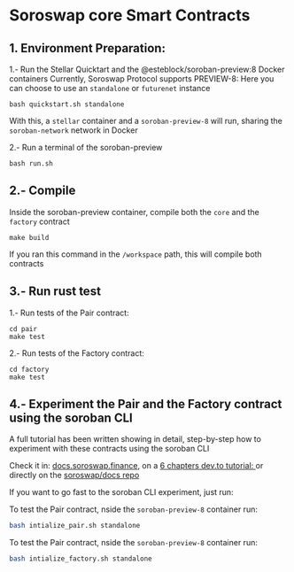 # Soroswap core Smart Contracts

## 1. Environment Preparation:
 
1.- Run the Stellar Quicktart and the @esteblock/soroban-preview:8 Docker containers
Currently, Soroswap Protocol supports PREVIEW-8:
Here you can choose to use an `standalone` or `futurenet` instance 
```
bash quickstart.sh standalone
```
With this, a `stellar` container and a `soroban-preview-8` will run, sharing the `soroban-network` network in Docker

2.- Run a terminal of the soroban-preview
```
bash run.sh
```

## 2.- Compile
Inside the soroban-preview container, compile both the `core` and the `factory` contract
```
make build
```
If you ran this command in the `/workspace` path, this will compile both contracts

## 3.- Run rust test
1.- Run tests of the Pair contract:
```
cd pair
make test
```
2.- Run tests of the Factory contract:
```
cd factory
make test
```

## 4.- Experiment the Pair and the Factory contract using the soroban CLI

A full tutorial has been written showing in detail, step-by-step how to experiment with these contracts using the soroban CLI

Check it in: [docs.soroswap.finance](https://docs.soroswap.finance/), on a [6 chapters dev.to tutorial: ](https://dev.to/esteblock/series/22986) or directly on the [soroswap/docs repo](https://github.com/soroswap/docs)

If you want to go fast to the soroban CLI experiment, just run:

To test the Pair contract, nside the `soroban-preview-8` container run:
```bash
bash intialize_pair.sh standalone
```

To test the Pair contract, nside the `soroban-preview-8` container run:
```bash
bash intialize_factory.sh standalone
```
